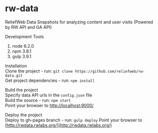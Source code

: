 # rw-data 

ReliefWeb Data Snapshots for analyzing content and user visits (Powered by RW API and GA API)

Development Tools   
1. node 6.2.0
2. npm 3.8.1  
3. gulp 3.9.1  

Installation  
Clone the project - run: `git clone https://github.com/reliefweb/rw-data.git`  
Get project dependencies - run: `npm install`    

Build the project  
Specify data API urls in the `config.json` file    
Build the source - run: `npm start`           
Point your browser to [http://localhost:9000/](http://localhost:9000/)            

Deploy the project  
Deploy to gh-pages branch - run: `gulp deploy`
Point your browser to [http://rwdata.rwlabs.org/](http://rwdata.rwlabs.org/)

